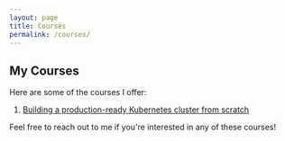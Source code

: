 ```yaml
---
layout: page
title: Courses
permalink: /courses/
---
```


## My Courses

Here are some of the courses I offer:

1. [Building a production-ready Kubernetes cluster from scratch](/building-a-production-ready-kubernetes-cluster-from-scratch)

Feel free to reach out to me if you're interested in any of these courses!
